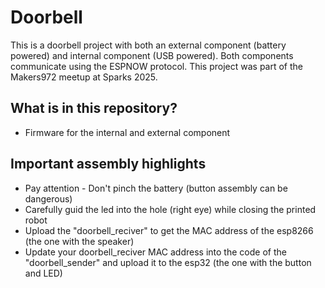 # Doorbell #

This is a doorbell project with both an external component (battery powered) and internal component (USB powered).
Both components communicate using the ESPNOW protocol.
This project was part of the Makers972 meetup at Sparks 2025.

## What is in this repository?

* Firmware for the internal and external component
  
## Important assembly highlights

  *  Pay attention - Don't pinch the battery (button assembly can be dangerous)
  *  Carefully guid the led into the hole (right eye) while closing the printed robot
  *  Upload the "doorbell_reciver" to get the MAC address of the esp8266 (the one with the speaker)
  *  Update your doorbell_reciver MAC address into the code of the "doorbell_sender" and upload it to the esp32 (the one with the button and LED) 

